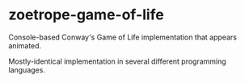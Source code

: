 # zoetrope-game-of-life
Console-based Conway's Game of Life implementation that appears animated.

Mostly-identical implementation in several different programming languages.
